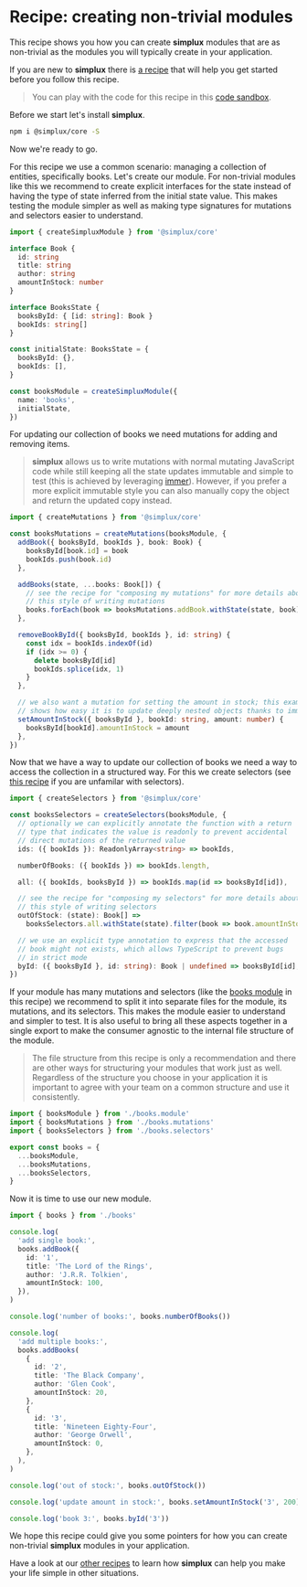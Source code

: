 # Recipe: creating non-trivial modules

This recipe shows you how you can create **simplux** modules that are as non-trivial as the modules you will typically create in your application.

If you are new to **simplux** there is [a recipe](../../basics/getting-started#readme) that will help you get started before you follow this recipe.

> You can play with the code for this recipe in this [code sandbox](https://codesandbox.io/s/github/MrWolfZ/simplux/tree/master/recipes/advanced/creating-non-trivial-modules).

Before we start let's install **simplux**.

```sh
npm i @simplux/core -S
```

Now we're ready to go.

For this recipe we use a common scenario: managing a collection of entities, specifically books. Let's create our module. For non-trivial modules like this we recommend to create explicit interfaces for the state instead of having the type of state inferred from the initial state value. This makes testing the module simpler as well as making type signatures for mutations and selectors easier to understand.

```ts
import { createSimpluxModule } from '@simplux/core'

interface Book {
  id: string
  title: string
  author: string
  amountInStock: number
}

interface BooksState {
  booksById: { [id: string]: Book }
  bookIds: string[]
}

const initialState: BooksState = {
  booksById: {},
  bookIds: [],
}

const booksModule = createSimpluxModule({
  name: 'books',
  initialState,
})
```

For updating our collection of books we need mutations for adding and removing items.

> **simplux** allows us to write mutations with normal mutating JavaScript code while still keeping all the state updates immutable and simple to test (this is achieved by leveraging [immer](https://github.com/immerjs/immer)). However, if you prefer a more explicit immutable style you can also manually copy the object and return the updated copy instead.

```ts
import { createMutations } from '@simplux/core'

const booksMutations = createMutations(booksModule, {
  addBook({ booksById, bookIds }, book: Book) {
    booksById[book.id] = book
    bookIds.push(book.id)
  },

  addBooks(state, ...books: Book[]) {
    // see the recipe for "composing my mutations" for more details about
    // this style of writing mutations
    books.forEach(book => booksMutations.addBook.withState(state, book))
  },

  removeBookById({ booksById, bookIds }, id: string) {
    const idx = bookIds.indexOf(id)
    if (idx >= 0) {
      delete booksById[id]
      bookIds.splice(idx, 1)
    }
  },

  // we also want a mutation for setting the amount in stock; this example
  // shows how easy it is to update deeply nested objects thanks to immer
  setAmountInStock({ booksById }, bookId: string, amount: number) {
    booksById[bookId].amountInStock = amount
  },
})
```

Now that we have a way to update our collection of books we need a way to access the collection in a structured way. For this we create selectors (see [this recipe](../../basics/computing-derived-state#readme) if you are unfamilar with selectors).

```ts
import { createSelectors } from '@simplux/core'

const booksSelectors = createSelectors(booksModule, {
  // optionally we can explicitly annotate the function with a return
  // type that indicates the value is readonly to prevent accidental
  // direct mutations of the returned value
  ids: ({ bookIds }): ReadonlyArray<string> => bookIds,

  numberOfBooks: ({ bookIds }) => bookIds.length,

  all: ({ bookIds, booksById }) => bookIds.map(id => booksById[id]),

  // see the recipe for "composing my selectors" for more details about
  // this style of writing selectors
  outOfStock: (state): Book[] =>
    booksSelectors.all.withState(state).filter(book => book.amountInStock === 0),

  // we use an explicit type annotation to express that the accessed
  // book might not exists, which allows TypeScript to prevent bugs
  // in strict mode
  byId: ({ booksById }, id: string): Book | undefined => booksById[id],
})
```

If your module has many mutations and selectors (like the [books module](src/books) in this recipe) we recommend to split it into separate files for the module, its mutations, and its selectors. This makes the module easier to understand and simpler to test. It is also useful to bring all these aspects together in a single export to make the consumer agnostic to the internal file structure of the module.

> The file structure from this recipe is only a recommendation and there are other ways for structuring your modules that work just as well. Regardless of the structure you choose in your application it is important to agree with your team on a common structure and use it consistently.

```ts
import { booksModule } from './books.module'
import { booksMutations } from './books.mutations'
import { booksSelectors } from './books.selectors'

export const books = {
  ...booksModule,
  ...booksMutations,
  ...booksSelectors,
}
```

Now it is time to use our new module.

```ts
import { books } from './books'

console.log(
  'add single book:',
  books.addBook({
    id: '1',
    title: 'The Lord of the Rings',
    author: 'J.R.R. Tolkien',
    amountInStock: 100,
  }),
)

console.log('number of books:', books.numberOfBooks())

console.log(
  'add multiple books:',
  books.addBooks(
    {
      id: '2',
      title: 'The Black Company',
      author: 'Glen Cook',
      amountInStock: 20,
    },
    {
      id: '3',
      title: 'Nineteen Eighty-Four',
      author: 'George Orwell',
      amountInStock: 0,
    },
  ),
)

console.log('out of stock:', books.outOfStock())

console.log('update amount in stock:', books.setAmountInStock('3', 200))

console.log('book 3:', books.byId('3'))
```

We hope this recipe could give you some pointers for how you can create non-trivial **simplux** modules in your application.

Have a look at our [other recipes](../../../../..#recipes) to learn how **simplux** can help you make your life simple in other situations.
